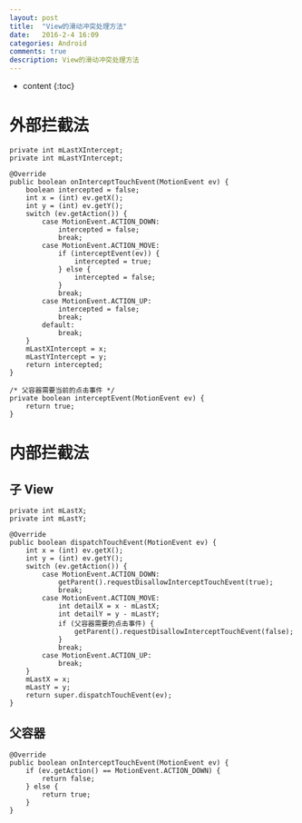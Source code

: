 ```yaml
---
layout: post
title:  "View的滑动冲突处理方法"
date:   2016-2-4 16:09
categories: Android
comments: true
description: View的滑动冲突处理方法
---
```


* content
{:toc}

# 外部拦截法

	private int mLastXIntercept;
    private int mLastYIntercept;

    @Override
    public boolean onInterceptTouchEvent(MotionEvent ev) {
        boolean intercepted = false;
        int x = (int) ev.getX();
        int y = (int) ev.getY();
        switch (ev.getAction()) {
            case MotionEvent.ACTION_DOWN:
                intercepted = false;
                break;
            case MotionEvent.ACTION_MOVE:
                if (interceptEvent(ev)) {
                    intercepted = true;
                } else {
                    intercepted = false;
                }
                break;
            case MotionEvent.ACTION_UP:
                intercepted = false;
                break;
            default:
                break;
        }
        mLastXIntercept = x;
        mLastYIntercept = y;
        return intercepted;
    }

    /* 父容器需要当前的点击事件 */
    private boolean interceptEvent(MotionEvent ev) {
        return true;
    }

# 内部拦截法

## 子 View

	private int mLastX;
    private int mLastY;

    @Override
    public boolean dispatchTouchEvent(MotionEvent ev) {
        int x = (int) ev.getX();
        int y = (int) ev.getY();
        switch (ev.getAction()) {
            case MotionEvent.ACTION_DOWN:
                getParent().requestDisallowInterceptTouchEvent(true);
                break;
            case MotionEvent.ACTION_MOVE:
                int detailX = x - mLastX;
                int detailY = y - mLastY;
                if (父容器需要的点击事件) {
                    getParent().requestDisallowInterceptTouchEvent(false);
                }
                break;
            case MotionEvent.ACTION_UP:
                break;
        }
        mLastX = x;
        mLastY = y;
        return super.dispatchTouchEvent(ev);
    }

## 父容器

	@Override
    public boolean onInterceptTouchEvent(MotionEvent ev) {
        if (ev.getAction() == MotionEvent.ACTION_DOWN) {
            return false;
        } else {
            return true;
        }
    }